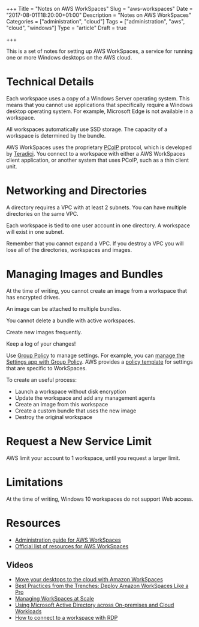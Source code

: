 +++
Title = "Notes on AWS WorkSpaces"
Slug = "aws-workspaces"
Date = "2017-08-01T18:20:00+01:00"
Description = "Notes on AWS WorkSpaces"
Categories = ["administration", "cloud"]
Tags = ["administration", "aws", "cloud", "windows"]
Type = "article"
Draft = true

+++


This is a set of notes for setting up AWS WorkSpaces, a service for running one
or more Windows desktops on the AWS cloud.

<!--more-->

# Technical Details #

Each workspace uses a copy of a Windows Server operating system. This means that
you cannot use applications that specifically require a Windows desktop
operating system. For example, Microsoft Edge is not available in a workspace.

All workspaces automatically use SSD storage. The capacity of a workspace is
determined by the bundle.

AWS WorkSpaces uses the proprietary
[PCoIP](http://www.teradici.com/pcoip-technology) protocol, which is developed
by [Teradici](http://www.teradici.com/). You connect to a
workspace with either a AWS WorkSpaces client application, or another system
that uses PCoIP, such as a thin client unit.

# Networking and Directories #

A directory requires a VPC with at least 2 subnets. You can have multiple directories on the same VPC.

Each workspace is tied to one user account in one directory. A workspace will exist in one subnet.

Remember that you cannot expand a VPC. If you destroy a VPC you will lose all of the directories,  workspaces and images.

# Managing Images and Bundles #

At the time of writing, you cannot create an image from a workspace that has encrypted drives.

An image can be attached to multiple bundles.

You cannot delete a bundle with active workspaces.

Create new images frequently.

Keep a log of your changes!

Use [Group Policy](https://technet.microsoft.com/en-us/library/hh831791.aspx) to
manage settings. For example, you can [manage the Settings app with Group
Policy](https://docs.microsoft.com/en-us/windows/client-management/manage-settings-app-with-group-policy).
AWS provides a [policy
template](http://docs.aws.amazon.com/workspaces/latest/adminguide/group_policy.html)
for settings that are specific to WorkSpaces.

To create an useful process:

* Launch a workspace without disk encryption
* Update the workspace and add any management agents
* Create an image from this workspace
* Create a custom bundle that uses the new image
* Destroy the original workspace

# Request a New Service Limit #

AWS limit your account to 1 workspace, until you request a larger limit.

# Limitations #

At the time of writing, Windows 10 workspaces do not support Web access.

# Resources #

* [Administration guide for AWS WorkSpaces](http://docs.aws.amazon.com/workspaces/latest/adminguide/amazon-workspaces.html)
* [Official list of resources for AWS WorkSpaces](https://aws.amazon.com/workspaces/resources/)

## Videos ##

* [Move your desktops to the cloud with Amazon WorkSpaces](https://youtu.be/r2Bh1hc-fak?list=PLufobnmLAUEygUaDDci7JT2JkGX7slDPA)
* [Best Practices from the Trenches: Deploy Amazon WorkSpaces Like a Pro](https://www.youtube.com/watch?v=9Q-ahnw2Lsc)
* [Managing WorkSpaces at Scale](https://www.youtube.com/watch?v=iAkkuuUJVUk)
* [Using Microsoft Active Directory across On-premises and Cloud Workloads](https://www.youtube.com/watch?v=fQf_GD39T2c)
* [How to connect to a workspace with RDP](https://www.youtube.com/watch?v=Of9NAz0ze6Q)
